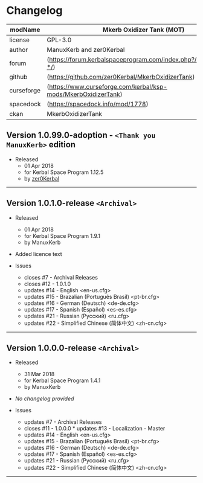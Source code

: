 # Changelog  
  
| modName    | Mkerb Oxidizer Tank (MOT)                                         |
| ---------- | ----------------------------------------------------------------- |
| license    | GPL-3.0                                                           |
| author     | ManuxKerb and zer0Kerbal                                          |
| forum      | (https://forum.kerbalspaceprogram.com/index.php?/topic/215723-*/) |
| github     | (https://github.com/zer0Kerbal/MkerbOxidizerTank)                 |
| curseforge | (https://www.curseforge.com/kerbal/ksp-mods/MkerbOxidizerTank)    |
| spacedock  | (https://spacedock.info/mod/1778)                                 |
| ckan       | MkerbOxidizerTank                                                 |

## Version 1.0.99.0-adoption - `<Thank you ManuxKerb>` edition

* Released
  * 01 Apr 2018
  * for Kerbal Space Program 1.12.5
  * by [zer0Kerbal](https://github.com/zer0Kerbal)


---

## Version 1.0.1.0-release `<Archival>`

* Released
  * 01 Apr 2018
  * for Kerbal Space Program 1.9.1
  * by ManuxKerb

* Added licence text

* Issues
  * closes #7 - Archival Releases
  * closes #12 - 1.0.1.0
  * updates #14 - English <en-us.cfg>
  * updates #15 - Brazalian (Português Brasil) <pt-br.cfg>
  * updates #16 - German (Deutsch) <de-de.cfg>
  * updates #17 - Spanish (Español) <es-es.cfg>
  * updates #21 - Russian (Русский) <ru.cfg>
  * updates #22 - Simplified Chinese (简体中文) <zh-cn.cfg>

---

## Version 1.0.0.0-release `<Archival>`

* Released
  * 31 Mar 2018
  * for Kerbal Space Program 1.4.1
  * by ManuxKerb

* *No changelog provided*

* Issues
  * updates #7 - Archival Releases
  * closes #11 - 1.0.0.0  * updates #13 - Localization - Master
  * updates #14 - English <en-us.cfg>
  * updates #15 - Brazalian (Português Brasil) <pt-br.cfg>
  * updates #16 - German (Deutsch) <de-de.cfg>
  * updates #17 - Spanish (Español) <es-es.cfg>
  * updates #21 - Russian (Русский) <ru.cfg>
  * updates #22 - Simplified Chinese (简体中文) <zh-cn.cfg>

---